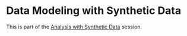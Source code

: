 Data Modeling with Synthetic Data
================

This is part of the [Analysis with Synthetic Data](../) session.
